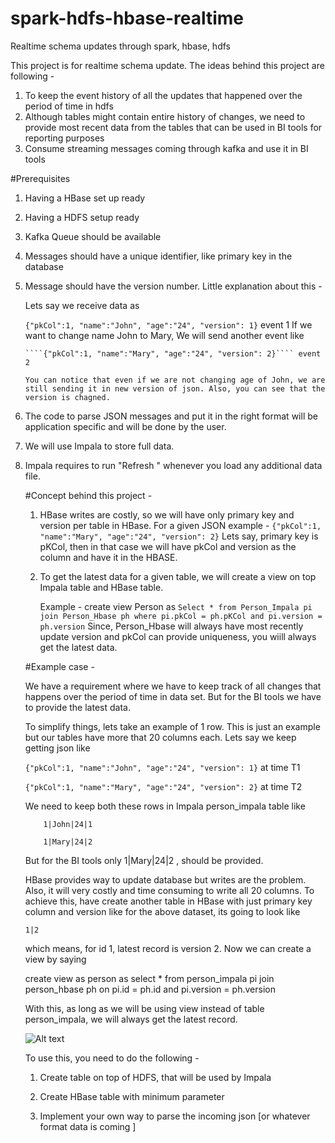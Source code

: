 # spark-hdfs-hbase-realtime
Realtime schema updates through spark, hbase, hdfs

This project is for realtime schema update. The ideas behind this project are following -

1. To keep the event history of all the updates that happened over the period of time in hdfs
2. Although tables might contain entire history of changes, we need to provide most recent data from the tables that can be used in BI tools for reporting purposes
3. Consume streaming messages coming through kafka and use it in BI tools

#Prerequisites
1. Having a HBase set up ready
2. Having a HDFS setup ready
3. Kafka Queue should be available
5. Messages should have a unique identifier, like primary key in the database
6. Message should have the version number. Little explanation about this -
     
     Lets say we receive data as 
     
     ```{"pkCol":1, "name":"John", "age":"24", "version": 1}``` event 1
	   If we want to change name John to Mary, We will send another event like 
	   
	   ````{"pkCol":1, "name":"Mary", "age":"24", "version": 2}```` event 2
	   
	   You can notice that even if we are not changing age of John, we are still sending it in new version of json. Also, you can see that the version is chagned.
7. The code to parse JSON messages and put it in the right format will be application specific and will be done by the user. 
8. We will use Impala to store full data.
9. Impala requires to run "Refresh <table name>" whenever you load any additional data file. 

#Concept behind this project -
1. HBase writes are costly, so we will have only primary key and version per table in HBase. For a given JSON example - 
    ````{"pkCol":1, "name":"Mary", "age":"24", "version": 2}````
   Lets say, primary key is pKCol, then in that case we will have pkCol and version as the column and have it in the HBASE.
2. To get the latest data for a given table, we will create a view on top Impala table and HBase table.
   
   Example - create view Person as ````Select * from Person_Impala pi join Person_Hbase ph where pi.pkCol = ph.pKCol and pi.version = ph.version```` 
   Since, Person_Hbase will always have most recently update version and pkCol can provide uniqueness, you wiill always get the latest data.

#Example case -

We have a requirement where we have to keep track of all changes that happens over the period of time in data set. But for the BI tools we have to provide the latest data.

To simplify things, lets take an example of 1 row. This is just an example but our tables have more that 20 columns each.  Lets say we keep getting json like 

````{"pkCol":1, "name":"John", "age":"24", "version": 1}```` at time T1

````{"pkCol":1, "name":"Mary", "age":"24", "version": 2}```` at time T2

We need to keep both these rows in Impala person_impala table like 
````
    1|John|24|1 
    
    1|Mary|24|2 
````

But for the BI tools only 1|Mary|24|2 , should be provided. 

HBase provides way to update database but writes are the problem. Also, it will very costly and time consuming to write all 20 columns. To achieve this, have create another table in HBase with just primary key column and version like for the above dataset, its going to look like 

````
1|2
````

which means, for id 1, latest record is version 2. Now we can create a view by saying 

create view as person as select * from person_impala pi join person_hbase ph on pi.id = ph.id and pi.version = ph.version

With this, as long as we will be using view instead of table person_impala, we will always get the latest record. 

![Alt text](/Functionality.jpg?raw=true "Dataflow")

To use this, you need to do the following -

1. Create table on top of HDFS, that will be used by Impala

2. Create HBase table with minimum parameter

3. Implement your own way to parse the incoming json [or whatever format data is coming ]


